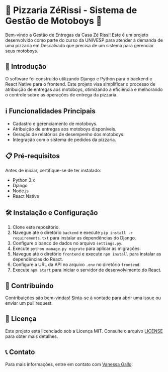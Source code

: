 # 🍕 Pizzaria ZéRissi - Sistema de Gestão de Motoboys 🛵

Bem-vindo a Gestão de Entregas da Casa Zé Rissi! Este é um projeto desenvolvido como parte do curso da UNIVESP para atender à demanda de uma pizzaria em Descalvado que precisa de um sistema para gerenciar seus motoboys.

## 🚀 Introdução

O software foi construído utilizando Django e Python para o backend e React Native para o frontend. Este projeto visa simplificar o processo de atribuição de entregas aos motoboys, otimizando a eficiência e melhorando o controle sobre as operações de entrega da pizzaria.

## ℹ️ Funcionalidades Principais

- Cadastro e gerenciamento de motoboys.
- Atribuição de entregas aos motoboys disponíveis.
- Geração de relatórios de desempenho dos motoboys.
- Integração com o sistema de pedidos da pizzaria.

## 📋 Pré-requisitos

Antes de iniciar, certifique-se de ter instalado:

- Python 3.x
- Django
- Node.js
- React Native


## 🛠️ Instalação e Configuração

1. Clone este repositório.
2. Navegue até o diretório `backend` e execute `pip install -r requirements.txt` para instalar as dependências do Django.
3. Configure o banco de dados no arquivo `settings.py`.
4. Execute `python manage.py migrate` para aplicar as migrações.
5. Navegue até o diretório `frontend` e execute `npm install` para instalar as dependências do React.
6. Configure a URL da API no arquivo `.env` no diretório `frontend`.
7. Execute `npm start` para iniciar o servidor de desenvolvimento do React.

## 🤝 Contribuindo

Contribuições são bem-vindas! Sinta-se à vontade para abrir uma issue ou enviar um pull request.

## 📄 Licença

Este projeto está licenciado sob a Licença MIT. Consulte o arquivo [LICENSE](LICENSE) para obter mais detalhes.

## 📞 Contato

Para mais informações, entre em contato com [Vanessa Gallo](mailto:vanessaleticiagallo@email.com).


